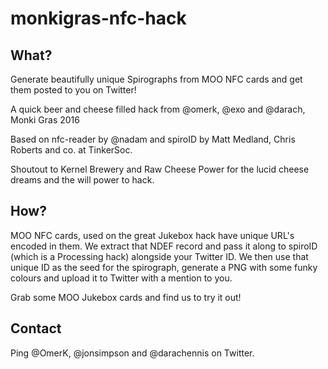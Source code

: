 # monkigras-nfc-hack

## What?

Generate beautifully unique Spirographs from MOO NFC cards and get them posted to you on Twitter!

A quick beer and cheese filled hack from @omerk, @exo and @darach, Monki Gras 2016

Based on nfc-reader by @nadam and spiroID by Matt Medland, Chris Roberts and co. at TinkerSoc.

Shoutout to Kernel Brewery and Raw Cheese Power for the lucid cheese dreams and the will power to hack.


## How?

MOO NFC cards, used on the great Jukebox hack have unique URL's encoded in them. We extract that NDEF record
and pass it along to spiroID (which is a Processing hack) alongside your Twitter ID. We then use that unique ID
as the seed for the spirograph, generate a PNG with some funky colours and upload it to Twitter with a mention
to you. 

Grab some MOO Jukebox cards and find us to try it out!

## Contact

Ping @OmerK, @jonsimpson and @darachennis on Twitter.






